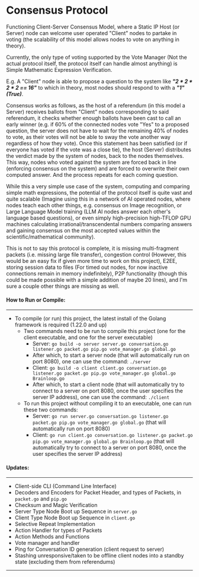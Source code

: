 # Consensus Protocol

Functioning Client-Server Consensus Model, where a Static IP Host (or Server) node can welcome user operated "Client" nodes to partake in voting (the scalability of this model allows nodes to vote on anything in theory).

Currently, the only type of voting supported by the Vote Manager (Not the actual protocol itself, the protocol itself can handle almost anything) is Simple Mathematic Expression Verification.

E.g. A "Client" node is able to propose a question to the system like **_"2 * 2 * 2 * 2 == 16"_** to which in theory, most nodes should respond to with a _**"1" (True)**_. 

Consensus works as follows, as the host of a referendum (in this model a Server) receives ballots from "Client" nodes corresponding to said referendum, it checks whether enough ballots have been cast to call an early winner (e.g. if 60% of the connected nodes vote "Yes" to a proposed question, the server does not have to wait for the remaining 40% of nodes to vote, as their votes will not be able to sway the vote another way regardless of how they vote). Once this statement has been satisfied (or if everyone has voted if the vote was a close tie), the host (Server) distributes the verdict made by the system of nodes, back to the nodes themselves. This way, nodes who voted against the system are forced back in line (enforcing consensus on the system) and are forced to overwrite their own computed answer. And the process repeats for each coming question.

While this a very simple use case of the system, computing and comparing simple math expressions, the potential of the protocol itself is quite vast and quite scalable (Imagine using this in a network of AI operated nodes, where nodes teach each other things, e.g. consensus on Image recognition, or Large Language Model training (LLM AI nodes answer each other's language based questions), or even simply high-precision high-TFLOP GPU machines calculating irrational/transcendental numbers comparing answers and gaining consensus on the most accepted values within the scientific/mathematical community).

This is not to say this protocol is complete, it is missing multi-fragment packets (i.e. missing large file transfer), congestion control (However, this would be an easy fix if given more time to work on this project), E2EE, storing session data to files (For timed out nodes, for now inactive connections remain in memory indefinitely), P2P functionality (though this could be made possible with a simple addition of maybe 20 lines), and I'm sure a couple other things are missing as well.

#### How to Run or Compile:
---
 - To compile (or run) this project, the latest install of the Golang framework is required (1.22.0 and up)
    - Two commands need to be run to compile this project (one for the client executable, and one for the server executable)
        - Server: `go build -o server server.go conversation.go listener.go packet.go pip.go vote_manager.go global.go`
        - After which, to start a server node (that will automatically run on port 8080), one can use the command: `./server`
        - Client: `go build -o client client.go conversation.go listener.go packet.go pip.go vote_manager.go global.go Brainloop.go`
        - After which, to start a client node (that will automatically try to connect to a server on port 8080, once the user specifies the server IP address), one can use the command: `./client`
    - To run this project without compiling it to an executable, one can run these two commands:
        - Server: `go run server.go conversation.go listener.go packet.go pip.go vote_manager.go global.go` (that will automatically run on port 8080)
        - Client: `go run client.go conversation.go listener.go packet.go pip.go vote_manager.go global.go Brainloop.go` (that will automatically try to connect to a server on port 8080, once the user specifies the server IP address)

#### Updates:
---
 - Client-side CLI (Command Line Interface)
 - Decoders and Encoders for Packet Header, and types of Packets, in `packet.go` and `pip.go`
 - Checksum and Magic Verification
 - Server Type Node Boot up Sequence in `server.go`
 - Client Type Node Boot up Sequence in `client.go`
 - Selective Repeat Implementation
 - Action Handler for types of Packets
 - Action Methods and Functions
 - Vote manager and handler
 - Ping for Conversation ID generation (client request to server)
 - Stashing unresponsive/taken to be offline client nodes into a standby state (excluding them from referendums)
---
